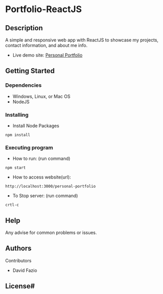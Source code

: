 # Portfolio-ReactJS

## Description

A simple and responsive web app with ReactJS to showcase my projects, contact information, and about me info.

* Live demo site: [Personal Portfolio](https://thefazzz.github.io/personal-portfolio)

## Getting Started

### Dependencies

* Windows, Linux, or Mac OS
* NodeJS

### Installing

* Install Node Packages
```
npm install
```
### Executing program

* How to run: (run command)
```
npm start
```
* How to access website(url):
```
http://localhost:3000/personal-portfolio
```
* To Stop server: (run command)
```
crtl-c
```
## Help

Any advise for common problems or issues.


## Authors

Contributors
* David Fazio

## License# 